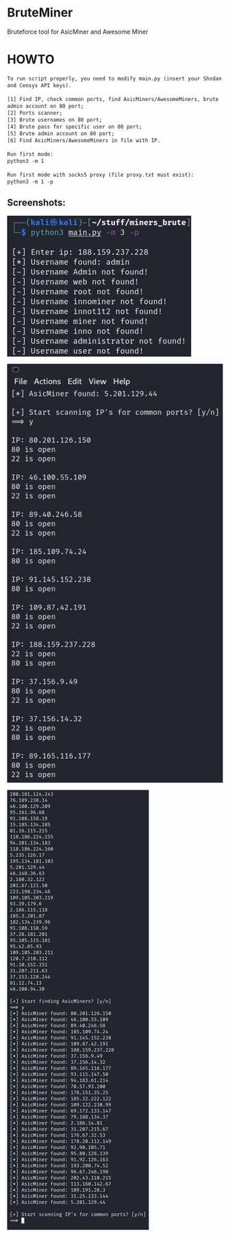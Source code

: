 # BruteMiner
Bruteforce tool for AsicMiner and Awesome Miner

# HOWTO
```
To run script properly, you need to modify main.py (insert your Shodan and Censys API keys).

[1] Find IP, check common ports, find AsicMiners/AwesomeMiners, brute admin account on 80 port;
[2] Ports scanner;
[3] Brute usernames on 80 port;
[4] Brute pass for specific user on 80 port;
[5] Brute admin account on 80 port;
[6] Find AsicMiners/AwesomeMiners in file with IP.

Run first mode:
python3 -m 1

Run first mode with socks5 proxy (file proxy.txt must exist):
python3 -m 1 -p
```
## Screenshots:
![Screenshot](screen1.jpg)

![Screenshot](screen2.jpg)

![Screenshot](screen3.jpg)
